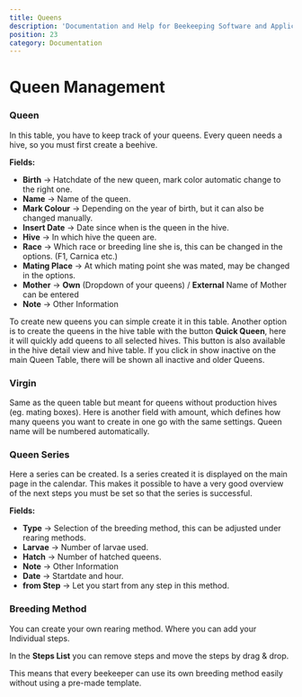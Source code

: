 ```yaml
---
title: Queens
description: 'Documentation and Help for Beekeeping Software and Application'
position: 23
category: Documentation
---
```


# Queen Management

### Queen

In this table, you have to keep track of your queens. Every queen needs a hive, so you must first create a beehive.

**Fields:**

* **Birth** -> Hatchdate of the new queen, mark color automatic change to the right one.
* **Name** -> Name of the queen.
* **Mark Colour** -> Depending on the year of birth, but it can also be changed manually.
* **Insert Date** -> Date since when is the queen in the hive.
* **Hive** -> In which hive the queen are.
* **Race** -> Which race or breeding line she is, this can be changed in the options. (F1, Carnica etc.)
* **Mating Place** -> At which mating point she was mated, may be changed in the options.
* **Mother** -> **Own** (Dropdown of your queens) / **External** Name of Mother can be entered
* **Note** -> Other Information

To create new queens you can simple create it in this table. Another option is to create the queens in the hive table with the button **Quick Queen**, here it will quickly add queens to all selected hives. This button is also available in the hive detail view and hive table. If you click in show inactive on the main Queen Table, there will be shown all inactive and older Queens.

### Virgin

Same as the queen table but meant for queens without production hives (eg. mating boxes). Here is another field with amount, which defines how many queens you want to create in one go with the same settings. Queen name will be numbered automatically.

### Queen Series

Here a series can be created. Is a series created it is displayed on the main page in the calendar. This makes it possible to have a very good overview of the next steps you must be set so that the series is successful.

**Fields:**

* **Type** -> Selection of the breeding method, this can be adjusted under rearing methods.
* **Larvae** -> Number of larvae used.
* **Hatch** -> Number of hatched queens.
* **Note** -> Other Information
* **Date** -> Startdate and hour.
* **from Step** -> Let you start from any step in this method.

### Breeding Method

You can create your own rearing method. Where you can add your Individual steps.

In the **Steps List** you can remove steps and move the steps by drag & drop.

This means that every beekeeper can use its own breeding method easily without using a pre-made template.
